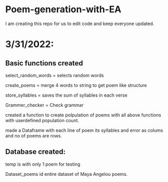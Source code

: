 # Poem-generation-with-EA

I am creating this repo for us to edit code and keep everyone updated.

# 3/31/2022: 
## Basic functions created
 select_random_words = selects random words
 
 create_poems = merge 4 words to string to get poem like structure
 
 store_syllables = saves the sum of syllables in each verse
 
 Grammer_checker = Check grammar
 
 created a function to create polpulation of poems with all above functions with userdefined population count.
 
 made a Dataframe with each line of poem its syllables and error as colums and no of poems are rows.
 
## Database created:
  temp is with only 1 poem for testing
  
  Dataset_poems id entire dataset of Maya Angelou poems.
